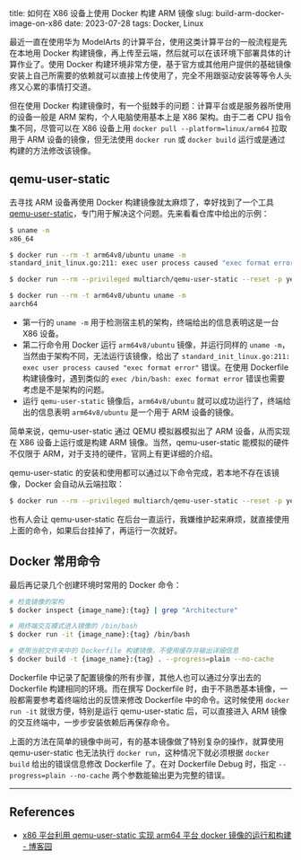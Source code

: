 title: 如何在 X86 设备上使用 Docker 构建 ARM 镜像
slug: build-arm-docker-image-on-x86
date: 2023-07-28
tags: Docker, Linux

最近一直在使用华为 ModelArts 的计算平台，使用这类计算平台的一般流程是先在本地用 Docker 构建镜像，再上传至云端，然后就可以在该环境下部署具体的计算作业了。使用 Docker 构建环境非常方便，基于官方或其他用户提供的基础镜像安装上自己所需要的依赖就可以直接上传使用了，完全不用跟驱动安装等等令人头疼又心累的事情打交道。

但在使用 Docker 构建镜像时，有一个挺棘手的问题：计算平台或是服务器所使用的设备一般是 ARM 架构，个人电脑使用基本上是 X86 架构。由于二者 CPU 指令集不同，尽管可以在 X86 设备上用 `docker pull --platform=linux/arm64` 拉取用于 ARM 设备的镜像，但无法使用 `docker run` 或 `docker build` 运行或是通过构建的方法修改该镜像。

## qemu-user-static

去寻找 ARM 设备再使用 Docker 构建镜像就太麻烦了，幸好找到了一个工具 [<i class="fa-brands fa-github"></i> qemu-user-static](https://github.com/multiarch/qemu-user-static)，专门用于解决这个问题。先来看看仓库中给出的示例：

```sh
$ uname -m
x86_64

$ docker run --rm -t arm64v8/ubuntu uname -m
standard_init_linux.go:211: exec user process caused "exec format error"

$ docker run --rm --privileged multiarch/qemu-user-static --reset -p yes

$ docker run --rm -t arm64v8/ubuntu uname -m
aarch64
```

- 第一行的 `uname -m` 用于检测宿主机的架构，终端给出的信息表明这是一台 X86 设备。
- 第二行命令用 Docker 运行 `arm64v8/ubuntu` 镜像，并运行同样的 `uname -m`，当然由于架构不同，无法运行该镜像，给出了 `standard_init_linux.go:211: exec user process caused "exec format error"` 错误。在使用 Dockerfile 构建镜像时，遇到类似的 `exec /bin/bash: exec format error` 错误也需要考虑是不是架构的问题。
- 运行 `qemu-user-static` 镜像后，`arm64v8/ubuntu` 就可以成功运行了，终端给出的信息表明 `arm64v8/ubuntu` 是一个用于 ARM 设备的镜像。

简单来说，qemu-user-static 通过 QEMU 模拟器模拟出了 ARM 设备，从而实现在 X86 设备上运行或是构建 ARM 镜像。当然，qemu-user-static 能模拟的硬件不仅限于 ARM，对于支持的硬件，官网上有更详细的介绍。

qemu-user-static 的安装和使用都可以通过以下命令完成，若本地不存在该镜像，Docker 会自动从云端拉取：

```sh
$ docker run --rm --privileged multiarch/qemu-user-static --reset -p yes
```

也有人会让 qemu-user-static 在后台一直运行，我嫌维护起来麻烦，就直接使用上面的命令，如果后台挂掉了，再运行一次就好。

## Docker 常用命令

最后再记录几个创建环境时常用的 Docker 命令：

```sh
# 检查镜像的架构
$ docker inspect {image_name}:{tag} | grep "Architecture"

# 用终端交互模式进入镜像的 /bin/bash
$ docker run -it {image_name}:{tag} /bin/bash

# 使用当前文件夹中的 Dockerfile 构建镜像，不使用缓存并输出详细信息
$ docker build -t {image_name}:{tag} . --progress=plain --no-cache
```

Dockerfile 中记录了配置镜像的所有步骤，其他人也可以通过分享出去的 Dockerfile 构建相同的环境。而在撰写 Dockerfile 时，由于不熟悉基本镜像，一般都需要参考着终端给出的反馈来修改 Dockerfile 中的命令。这时候使用 `docker run -it` 就很方便，特别是运行 qemu-user-static 后，可以直接进入 ARM 镜像的交互终端中，一步步安装依赖后再保存命令。

上面的方法在简单的镜像中尚可，有的基本镜像做了特别复杂的操作，就算使用 qemu-user-static 也无法执行 `docker run`，这种情况下就必须根据 `docker build` 给出的错误信息修改 Dockerfile 了。在对 Dockerfile Debug 时，指定 `--progress=plain --no-cache` 两个参数能输出更为完整的错误。

---

## References

- [x86 平台利用 qemu-user-static 实现 arm64 平台 docker 镜像的运行和构建 - 博客园](https://www.cnblogs.com/chen2ha/p/17180287.html)